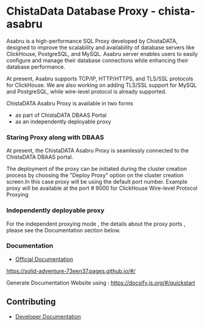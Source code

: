 # ChistaData Database Proxy - chista-asabru

Asabru is a high-performance SQL Proxy developed by ChistaDATA, designed to improve the scalability and availability of database servers like ClickHouse, PostgreSQL, and MySQL. Asabru server enables users to easily configure and manage their database connections while enhancing their database performance.

At present, Asabru supports TCP/IP, HTTP/HTTPS, and TLS/SSL protocols for ClickHouse. We are also working on adding TLS/SSL support for MySQL and PostgreSQL, while wire-level protocol is already supported.

ChistaDATA Asabru Proxy is available in two forms

- as part of ChistaDATA DBAAS Portal
- as an  independently deployable proxy

### Staring Proxy along with DBAAS
At present, the ChistaDATA Asabru Proxy is seamlessly connected to the ChistaDATA DBAAS portal.

The deployment of the proxy can be initiated during the cluster creation process by choosing the "Deploy Proxy" option on the cluster creation screen.In this case proxy will be using the default port number. Example proxy will be available at the port # 9000 for ClickHouse Wire-level Protocol Proxying

### Independently deployable proxy

For the independent proxying mode , the details about the proxy ports , please see the Documentation section below.

### Documentation

- [Official Documentation](DOCUMENTION.md)

https://solid-adventure-73een37.pages.github.io/#/

Generate Documentation Website using : 
https://docsify.js.org/#/quickstart

## Contributing
- [Developer Documentation](DEVELOPER.md)
